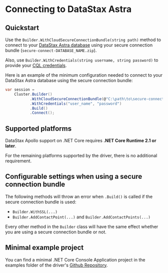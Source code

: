 # Connecting to DataStax Astra

## Quickstart

Use the `Builder.WithCloudSecureConnectionBundle(string path)` method to connect to your [DataStax Astra database] using your secure connection bundle (`secure-connect-DATABASE_NAME.zip`).

Also, use `Builder.WithCredentials(string username, string password)` to provide your [CQL credentials].

Here is an example of the minimum configuration needed to connect to your DataStax Astra database using the secure connection bundle:

```csharp
var session = 
    Cluster.Builder()
           .WithCloudSecureConnectionBundle(@"C:\path\to\secure-connect-DATABASE_NAME.zip")
           .WithCredentials("user_name", "password")
           .Build()
           .Connect();
```

## Supported platforms

DataStax Apollo support on .NET Core requires **.NET Core Runtime 2.1 or later**.

For the remaining platforms supported by the driver, there is no additional requirement.

## Configurable settings when using a secure connection bundle

The following methods will throw an error when `.Build()` is called if the secure connection bundle is used:

- `Builder.WithSSL(...)`
- `Builder.AddContactPoint(...)` and `Builder.AddContactPoints(...)`

Every other method in the `Builder` class will have the same effect whether you are using a secure connection bundle or not.

## Minimal example project

You can find a minimal .NET Core Console Application project in the examples folder of the driver's [Github Repository].

[DataStax Astra database]: https://www.datastax.com/cloud/datastax-astra
[CQL credentials]: http://cassandra.apache.org/doc/latest/cql/security.html#cql-roles
[Github Repository]: https://github.com/datastax/csharp-driver/tree/master/examples/SecureConnectionBundle/MinimalExample
